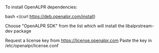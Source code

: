 


To install OpenALPR dependencies:

bash <(curl https://deb.openalpr.com/install)

Choose "OpenALPR SDK" from the list which will install the libalprstream-dev package

Request a license key from https://license.openalpr.com
Paste the key in /etc/openalpr/license.conf
